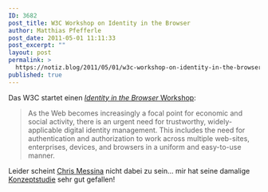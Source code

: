 ```yaml
---
ID: 3682
post_title: W3C Workshop on Identity in the Browser
author: Matthias Pfefferle
post_date: 2011-05-01 11:11:33
post_excerpt: ""
layout: post
permalink: >
  https://notiz.blog/2011/05/01/w3c-workshop-on-identity-in-the-browser/
published: true
---
```

Das W3C startet einen <a href="http://www.w3.org/2011/identity-ws/"><em>Identity in the Browser</em> Workshop</a>:

<blockquote>As the Web becomes increasingly a focal point for economic and social activity, there is an urgent need for trustworthy, widely-applicable digital identity management. This includes the need for authentication and authorization to work across multiple web-sites, enterprises, devices, and browsers in a uniform and easy-to-use manner.</blockquote>

Leider scheint <a href="http://chrismessina.me">Chris Messina</a> nicht dabei zu sein... mir hat seine damalige <a href="http://factoryjoe.com/social-agent/">Konzeptstudie</a> sehr gut gefallen!